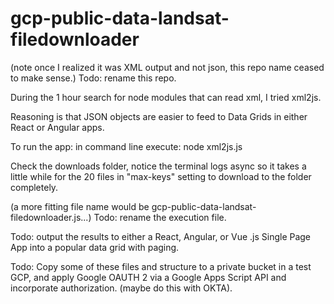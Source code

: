 # gcp-public-data-landsat-filedownloader
(note once I realized it was XML output and not json, this repo name ceased to make sense.)
Todo: rename this repo. 

During the 1 hour search for node modules that can read xml, I tried xml2js. 

Reasoning is that JSON objects are easier to feed to Data Grids in either React or Angular apps. 

To run the app:
in command line execute: node xml2js.js

Check the downloads folder, notice the terminal logs async so it takes a little while for the 20 files in "max-keys" setting to download to the folder completely. 

(a more fitting file name would be gcp-public-data-landsat-filedownloader.js...)
Todo: rename the execution file. 

Todo: output the results to either a React, Angular, or Vue .js Single Page App into a popular data grid with paging. 

Todo: Copy some of these files and structure to a private bucket in a test GCP, and apply Google OAUTH 2 via a Google Apps Script API and incorporate authorization.  (maybe do this with OKTA). 
